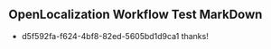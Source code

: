 ## OpenLocalization Workflow Test MarkDown
* d5f592fa-f624-4bf8-82ed-5605bd1d9ca1 
thanks!<!--HONumber=Mar16_HO2-->
